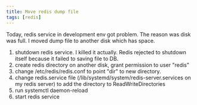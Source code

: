 ```yaml
---
title: Move redis dump file
tags: [redis]
---
```


Today, redis service in development env got problem. The reason was disk was full. I moved dump file to another disk which has space.

1. shutdown redis service. I killed it actually. Redis rejected to shutdown itself because it failed to saving file to DB.
1. create redis directory on another disk, grant permission to user "redis"
1. change /etc/redis/redis.conf to point "dir" to new directory.
1. change redis.service file (/lib/systemd/system/redis-server.services on my redis server) to add the directory to ReadWriteDirectories
1. run systemctl daemon-reload
1. start redis service
